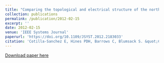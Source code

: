 ```yaml
---
title: "Comparing the topological and electrical structure of the north american electric power infrastructure"
collection: publications
permalink: /publication/2012-02-15
excerpt: ''
date: 2012-02-15
venue: 'IEEE Systems Journal'
paperurl: 'https://doi.org/10.1109/JSYST.2012.2183033'
citation: 'Cotilla-Sanchez E, Hines PDH, Barrows C, Blumsack S. &quot;Comparing the topological and electrical structure of the north american electric power infrastructure.&quot; <i>IEEE Systems Journal</i>. 6(4):616-626 (2012)'
---
```


[Download paper here](https://doi.org/10.1109/JSYST.2012.2183033)
